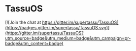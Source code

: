 # TassuOS

[![Join the chat at https://gitter.im/supertassu/TassuOS](https://badges.gitter.im/supertassu/TassuOS.svg)](https://gitter.im/supertassu/TassuOS?utm_source=badge&utm_medium=badge&utm_campaign=pr-badge&utm_content=badge)